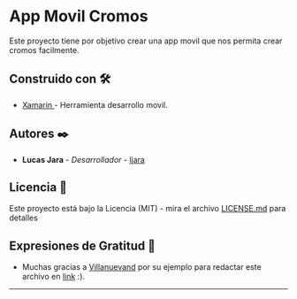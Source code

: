# App Movil Cromos

Este proyecto tiene por objetivo crear una app movil que nos permita crear cromos facilmente.

## Construido con 🛠️

* [Xamarin ](https://dotnet.microsoft.com/apps/xamarin/xamarin-forms) - Herramienta desarrollo movil.

## Autores ✒️

* **Lucas Jara** - *Desarrollador* - [ljara](https://github.com/lucasjara)

## Licencia 📄

Este proyecto está bajo la Licencia (MIT) - mira el archivo [LICENSE.md](https://github.com/lucasjara/AppCromos/blob/master/LICENSE) para detalles

## Expresiones de Gratitud 🎁

* Muchas gracias a [Villanuevand](https://github.com/Villanuevand) por su ejemplo para redactar este archivo en [link](https://gist.github.com/Villanuevand/6386899f70346d4580c723232524d35a) :).
---
